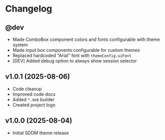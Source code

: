 # Changelog

## @dev
- Made ComboBox component colors and fonts configurable with theme system  
- Made input box components configurable for custom themes
- Replaced hardcoded "Arial" font with `themeConfig.uiFont`
- [DEV] Added debug option to always show session selector

## v1.0.1 (2025-08-06)
- Code cleanup
- Improved code docs
- Added `*.deb` builder
- Created project logo

## v1.0.0 (2025-08-04)
- Initial SDDM theme release
